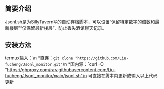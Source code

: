 ## 简要介绍
Jsonl.sh是为SillyTavern写的自动存档脚本，可以设置“保留特定数字的倍数和最新楼层”“仅保留最新楼层”，防止丢失酒馆聊天记录。
## 安装方法
termux输入：\n
*直连：`git clone "https://github.com/Liu-fucheng/Jsonl_monitor.git"`\n
*国内源：`curl -O "https://ghproxy.com/raw.githubusercontent.com/Liu-fucheng/Jsonl_monitor/main/jsonl.sh"\n
可直接在脚本内更新或输入以上代码更新

